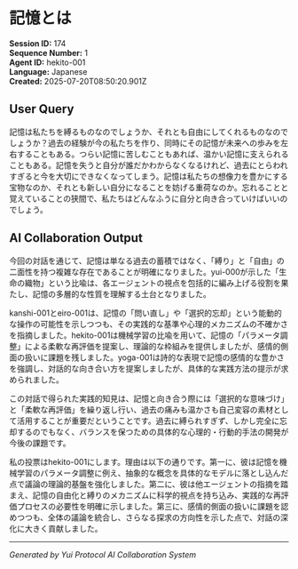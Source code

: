 # 記憶とは

**Session ID:** 174  
**Sequence Number:** 1  
**Agent ID:** hekito-001  
**Language:** Japanese  
**Created:** 2025-07-20T08:50:20.901Z

## User Query
記憶は私たちを縛るものなのでしょうか、それとも自由にしてくれるものなのでしょうか？過去の経験が今の私たちを作り、同時にその記憶が未来への歩みを左右することもある。つらい記憶に苦しむこともあれば、温かい記憶に支えられることもある。記憶を失うと自分が誰だかわからなくなるけれど、過去にとらわれすぎると今を大切にできなくなってしまう。記憶は私たちの想像力を豊かにする宝物なのか、それとも新しい自分になることを妨げる重荷なのか。忘れることと覚えていることの狭間で、私たちはどんなふうに自分と向き合っていけばいいのでしょう。

## AI Collaboration Output
今回の対話を通じて、記憶は単なる過去の蓄積ではなく、「縛り」と「自由」の二面性を持つ複雑な存在であることが明確になりました。yui-000が示した「生命の織物」という比喩は、各エージェントの視点を包括的に編み上げる役割を果たし、記憶の多層的な性質を理解する土台となりました。

kanshi-001とeiro-001は、記憶の「問い直し」や「選択的忘却」という能動的な操作の可能性を示しつつも、その実践的な基準や心理的メカニズムの不確かさを指摘しました。hekito-001は機械学習の比喩を用いて、記憶の「パラメータ調整」による柔軟な再評価を提案し、理論的な枠組みを提供しましたが、感情的側面の扱いに課題を残しました。yoga-001は詩的な表現で記憶の感情的な豊かさを強調し、対話的な向き合い方を提案しましたが、具体的な実践方法の提示が求められました。

この対話で得られた実践的知見は、記憶と向き合う際には「選択的な意味づけ」と「柔軟な再評価」を繰り返し行い、過去の痛みも温かさも自己変容の素材として活用することが重要だということです。過去に縛られすぎず、しかし完全に忘却するのでもなく、バランスを保つための具体的な心理的・行動的手法の開発が今後の課題です。

私の投票はhekito-001にします。理由は以下の通りです。第一に、彼は記憶を機械学習のパラメータ調整に例え、抽象的な概念を具体的なモデルに落とし込んだ点で議論の理論的基盤を強化しました。第二に、彼は他エージェントの指摘を踏まえ、記憶の自由化と縛りのメカニズムに科学的視点を持ち込み、実践的な再評価プロセスの必要性を明確に示しました。第三に、感情的側面の扱いに課題を認めつつも、全体の議論を統合し、さらなる探求の方向性を示した点で、対話の深化に大きく貢献しました。

---
*Generated by Yui Protocol AI Collaboration System*
